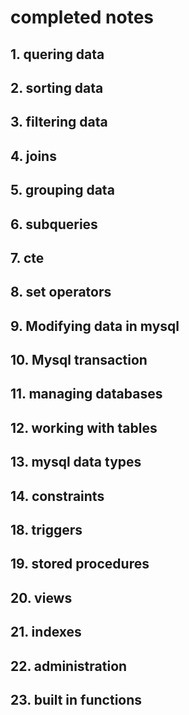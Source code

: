 # completed notes

## 1. quering data

## 2. sorting data

## 3. filtering data

## 4. joins

## 5. grouping data

## 6. subqueries

## 7. cte

## 8. set operators

## 9. Modifying data in mysql

## 10. Mysql transaction

## 11. managing databases

## 12. working with tables

## 13. mysql data types

## 14. constraints

## 18. triggers

## 19. stored procedures

## 20. views

## 21. indexes

## 22. administration

## 23. built in functions
